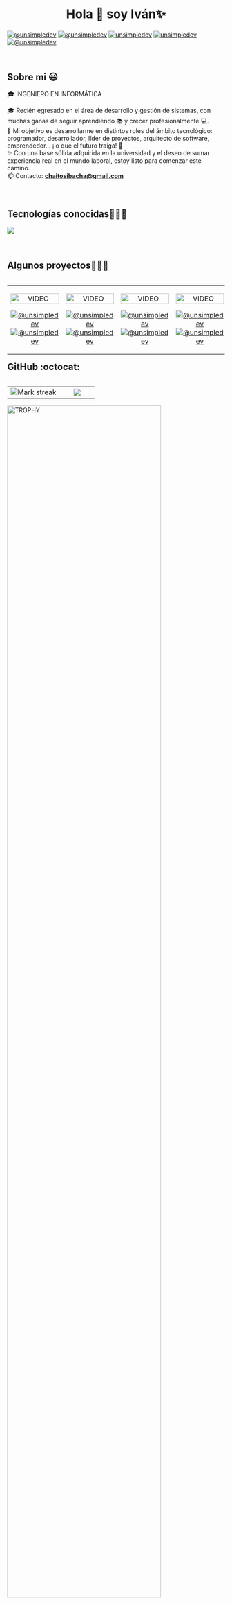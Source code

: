 <h1 align="center">Hola 👋  soy Iván✨ </h1> 

<!-- ============================= -->
<!--   SECCIÓN: Redes Sociales    -->
<!-- ============================= -->
<!-- Social media links start -->
<p align="left">
<a href="https://www.youtube.com/@unsimpledev" target="blank"><img align="center" src="https://img.shields.io/badge/YouTube-FF0000?style=for-the-badge&logo=youtube&logoColor=white" alt="@unsimpledev"  /></a>
<a href="https://www.tiktok.com/@unsimpledev" target="blank"><img align="center" src="https://img.shields.io/badge/TikTok-000000?style=for-the-badge&logo=tiktok&logoColor=white" alt="@unsimpledev" /></a>
<a href="https://linkedin.com/in/unsimpledev" target="blank"><img align="center" src="https://img.shields.io/badge/LinkedIn-0077B5?style=for-the-badge&logo=linkedin&logoColor=white" alt="unsimpledev"/></a>
<a href="https://fb.com/unsimpledev" target="blank"><img align="center" src="https://img.shields.io/badge/Facebook-1877F2?style=for-the-badge&logo=facebook&logoColor=white" alt="unsimpledev"  /></a>
<a href = "chaitosibacha@gmail.com" target="blank"><img align="center" src="https://img.shields.io/badge/Gmail-D14836?style=for-the-badge&logo=gmail&logoColor=white" alt="@unsimpledev"  /></a>
</p>
<!-- Social media links end -->

<br>

<!-- ============================= -->
<!--      SECCIÓN: Sobre mí       -->
<!-- ============================= -->
<h2>Sobre mi 😃</h2>
<!-- Intro start -->
<p align="left">
🎓 INGENIERO EN INFORMÁTICA

🎓 Recién egresado en el área de desarrollo y gestión de sistemas, con muchas ganas de seguir aprendiendo 📚 y crecer profesionalmente 💻.  
🚀 Mi objetivo es desarrollarme en distintos roles del ámbito tecnológico: programador, desarrollador, líder de proyectos, arquitecto de software, emprendedor… ¡lo que el futuro traiga! 🙌  
✨ Con una base sólida adquirida en la universidad y el deseo de sumar experiencia real en el mundo laboral, estoy listo para comenzar este camino.  
📫 Contacto: **chaitosibacha@gmail.com**
</p>
<!-- Intro end -->

<br>

<!-- ============================= -->
<!--  SECCIÓN: Tecnologías        -->
<!-- ============================= -->
<h2>Tecnologías conocidas👨🏻‍💻</h2>
<!-- Tech stack icons -->
<p align="left">
  <a href="https://skillicons.dev">
    <img src="https://skillicons.dev/icons?i=c,cs,cpp,java,php,css,html,js,nodejs,mysql,gtk,git,github,postman,eclipse,vscode,bash,linux,ps&perline=12" />
  </a>
</p>
<br>

<!-- ============================= -->
<!--     SECCIÓN: Proyectos       -->
<!-- ============================= -->
<div id="proyectos">
<h2>Algunos proyectos👨🏻‍💻</h2>

<table align="left" >
<tr border="none">

  <!-- Proyecto 1 -->
  <td width="25%" align="center">
    <p align="center">
     <a href="https://youtu.be/rISmdhlhOPM" title="Go to Source">
        <img align="center" width=100% src="https://raw.githubusercontent.com/unsimpledev/unsimpledev/main/assets/smsgateway.webp"   alt="VIDEO" /></a>
    </p>
    <p align="center">
        <a href="https://youtu.be/rISmdhlhOPM" target="blank"><img align="center" src="https://img.shields.io/badge/YouTube-FF0000?style=for-the-badge&logo=youtube&logoColor=white" alt="@unsimpledev"  /></a>
        <a href="https://github.com/unsimpledev/ProyectoSMSGateway" target="blank"><img align="center" src="https://img.shields.io/badge/GitHub-100000?style=for-the-badge&logo=github&logoColor=white" alt="@unsimpledev" /></a>
    </p>       
  </td>

  <!-- Proyecto 2 -->
  <td width="25%" align="center">
    <p align="center">
     <a href="https://youtu.be/fiUkA2OZQjs" title="Go to Source">
        <img align="center" width=100% src="https://raw.githubusercontent.com/unsimpledev/unsimpledev/main/assets/notifandroid.webp"   alt="VIDEO" /></a>
    </p>
    <p align="center">
        <a href="https://youtu.be/fiUkA2OZQjs" target="blank"><img align="center" src="https://img.shields.io/badge/YouTube-FF0000?style=for-the-badge&logo=youtube&logoColor=white" alt="@unsimpledev"  /></a>
        <a href="https://github.com/unsimpledev/ProyectoNotificaciones" target="blank"><img align="center" src="https://img.shields.io/badge/GitHub-100000?style=for-the-badge&logo=github&logoColor=white" alt="@unsimpledev" /></a>
    </p>       
  </td>
  
  <!-- Proyecto 3 -->
  <td width="25%" align="center">
    <p align="center">
     <a href="https://youtu.be/py31Y1Ku4Es" title="Go to Source">
        <img align="center" width=100% src="https://raw.githubusercontent.com/unsimpledev/unsimpledev/main/assets/chatgptapp.webp"   alt="VIDEO" /></a>
    </p>
    <p align="center">
        <a href="https://youtu.be/py31Y1Ku4Es" target="blank"><img align="center" src="https://img.shields.io/badge/YouTube-FF0000?style=for-the-badge&logo=youtube&logoColor=white" alt="@unsimpledev"  /></a>
        <a href="https://github.com/unsimpledev/MiChatGPT" target="blank"><img align="center" src="https://img.shields.io/badge/GitHub-100000?style=for-the-badge&logo=github&logoColor=white" alt="@unsimpledev" /></a>
    </p>       
  </td>

  <!-- Proyecto 4 -->
  <td width="25%" align="center">
    <p align="center">
     <a href="https://youtu.be/FbQtooM3UIs" title="Go to Source">
        <img align="center" width=100% src="https://raw.githubusercontent.com/unsimpledev/unsimpledev/main/assets/traductorchatgpt.webp"   alt="VIDEO" /></a>
    </p>
    <p align="center">
        <a href="https://youtu.be/FbQtooM3UIs" target="blank"><img align="center" src="https://img.shields.io/badge/YouTube-FF0000?style=for-the-badge&logo=youtube&logoColor=white" alt="@unsimpledev"  /></a>
        <a href="https://github.com/unsimpledev/MiTraductor" target="blank"><img align="center" src="https://img.shields.io/badge/GitHub-100000?style=for-the-badge&logo=github&logoColor=white" alt="@unsimpledev" /></a>
    </p>       
  </td>
  
</tr>
</table>
</div>

<br><br><br><br><br><br><br><br>

<!-- ============================= -->
<!--     SECCIÓN: GitHub Stats    -->
<!-- ============================= -->
<h2>GitHub :octocat:</h2>
<!-- Stats & Trophy (start) -->
<p align="center">

<!-- Stats start -->
<table align="left">
<tr border="none">
<td width="60%" align="center">

  <!-- Opcional: Stats generales (comentado) -->
  <!-- <img  align="center"  src="https://github-readme-stats.vercel.app/api?username=unsimpledev&theme=dark&show_icons=true&count_private=true" /> -->

  <img  title="🔥 Get streak stats for your profile at git.io/streak-stats" alt="Mark streak" src="https://github-readme-streak-stats.herokuapp.com/?user=unsimpledev&theme=dark&hide_border=false" /> 
</td>

<td width="40%" align="center">
  <img  align="center"  src="https://github-readme-stats.anuraghazra1.vercel.app/api/top-langs/?username=unsimpledev&theme=dark&hide_border=false&no-bg=true&no-frame=true&langs_count=10"/>
</td>
</tr>
</table>
<!-- Stats end -->

<!-- Trophy start -->
<div align=left>
  <a href="https://github.com/ryo-ma/github-profile-trophy" title="Go to Source">
      <img align="center" width=84% src="https://github-profile-trophy.vercel.app/?username=unsimpledev&theme=radical&row=1&column=7&margin-h=15&margin-w=5&no-bg=true" alt="TROPHY" />
  </a>
</div>
<!-- Trophy end -->

</p>        
<!-- Stats & Trophy (end) -->
